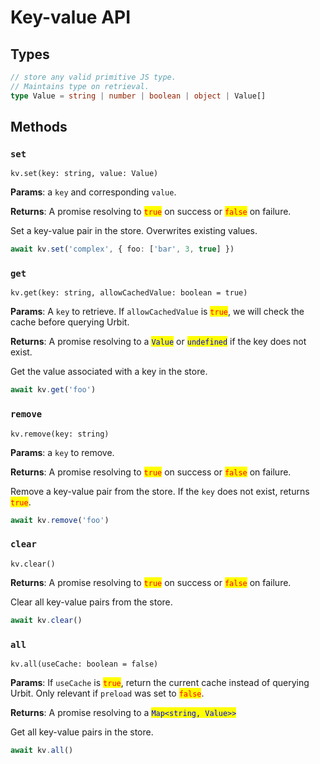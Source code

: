 # Key-value API

## Types

```typescript
// store any valid primitive JS type.
// Maintains type on retrieval.
type Value = string | number | boolean | object | Value[]
```

## Methods

### `set`

`kv.set(key: string, value: Value)`

**Params**: a `key` and corresponding `value`.

**Returns**: A promise resolving to <mark style="color:red;">`true`</mark> on success or <mark style="color:red;">`false`</mark> on failure.

Set a key-value pair in the store.  Overwrites existing values.

```typescript
await kv.set('complex', { foo: ['bar', 3, true] })
```

### `get`

`kv.get(key: string, allowCachedValue: boolean = true)`

**Params**: A `key` to retrieve.  If `allowCachedValue` is <mark style="color:red;">`true`</mark>, we will check the cache before querying Urbit.

**Returns**: A promise resolving to a <mark style="color:blue;">`Value`</mark> or <mark style="color:blue;">`undefined`</mark> if the key does not exist.

Get the value associated with a key in the store.

```typescript
await kv.get('foo')
```

### `remove`

`kv.remove(key: string)`

**Params**: a `key` to remove.

**Returns**: A promise resolving to <mark style="color:red;">`true`</mark> on success or <mark style="color:red;">`false`</mark> on failure.

Remove a key-value pair from the store.  If the `key` does not exist, returns <mark style="color:red;">`true`</mark>.

```typescript
await kv.remove('foo')
```

### `clear`

`kv.clear()`

**Returns**: A promise resolving to <mark style="color:red;">`true`</mark> on success or <mark style="color:red;">`false`</mark> on failure.

Clear all key-value pairs from the store.

```typescript
await kv.clear()
```

### `all`

`kv.all(useCache: boolean = false)`

**Params**: If `useCache` is <mark style="color:red;">`true`</mark>, return the current cache instead of querying Urbit.  Only relevant if `preload` was set to <mark style="color:red;">`false`</mark>.

**Returns**: A promise resolving to a <mark style="color:blue;">`Map<string, Value>>`</mark>

Get all key-value pairs in the store.

```typescript
await kv.all()
```
